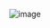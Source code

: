 ![image](https://user-images.githubusercontent.com/63374020/155899561-9e0710cd-0ef1-4775-b972-5eb2f4908f24.png)
